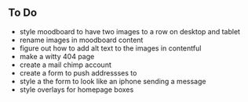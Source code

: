 ## To Do
- style moodboard to have two images to a row on desktop and tablet
- rename images in moodboard content
- figure out how to add alt text to the images in contentful
- make a witty 404 page
- create a mail chimp account
- create a form to push addressses to
- style a the form to look like an iphone sending a message
- style overlays for homepage boxes
